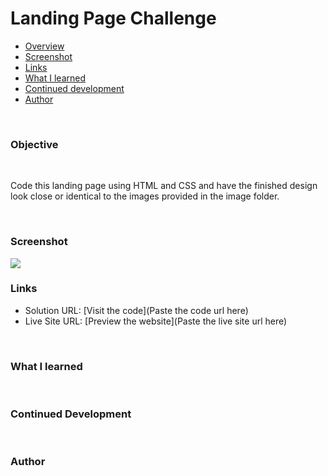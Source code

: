 # Landing Page Challenge

- [Overview](#objective)
- [Screenshot](#screenshot)
- [Links](#links)
- [What I learned](#what-i-learned)
- [Continued development](#continued-development)
- [Author](#author)

<br>

### Objective 

<br>

Code this landing page using HTML and CSS and have the finished design look close or identical to the images provided in the image folder.

<br>

### Screenshot

![](./img.png)



### Links

- Solution URL: [Visit the code](Paste the code url here)
- Live Site URL: [Preview the website](Paste the live site url here)

<br>

### What I learned

<br>

### Continued Development

<br>

### Author